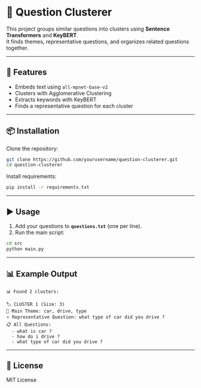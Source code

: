 # 🧠 Question Clusterer

This project groups similar questions into clusters using **Sentence Transformers** and **KeyBERT**.  
It finds themes, representative questions, and organizes related questions together.

---

## 🚀 Features
- Embeds text using `all-mpnet-base-v2`
- Clusters with Agglomerative Clustering
- Extracts keywords with KeyBERT
- Finds a representative question for each cluster

---

## 📦 Installation

Clone the repository:
```bash
git clone https://github.com/yourusername/question-clusterer.git
cd question-clusterer
```

Install requirements:
```bash
pip install -r requirements.txt
```

---

## ▶️ Usage

1. Add your questions to **`questions.txt`** (one per line).
2. Run the main script:
```bash
cd src
python main.py
```

---

## 📊 Example Output
```
📊 Found 2 clusters:

🏷️ CLUSTER 1 (Size: 3)
🔹 Main Theme: car, drive, type
⭐ Representative Question: what type of car did you drive ?
📋 All Questions:
  - what is car ?
  - how do i drive ?
  - what type of car did you drive ?
```

---

## 📜 License
MIT License
